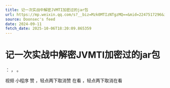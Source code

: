 ```yaml
---
title: 记一次实战中解密JVMTI加密过的jar包
url: https://mp.weixin.qq.com/s?__biz=Mzk0MTIzNTgzMQ==&mid=2247517296&idx=1&sn=cc1e84282202b7a74ed1193b7d60a8a7
source: Doonsec's feed
date: 2024-09-11
fetch_date: 2025-10-06T18:20:09.865359
---
```


# 记一次实战中解密JVMTI加密过的jar包

：
，
。

视频
小程序
赞
，轻点两下取消赞
在看
，轻点两下取消在看